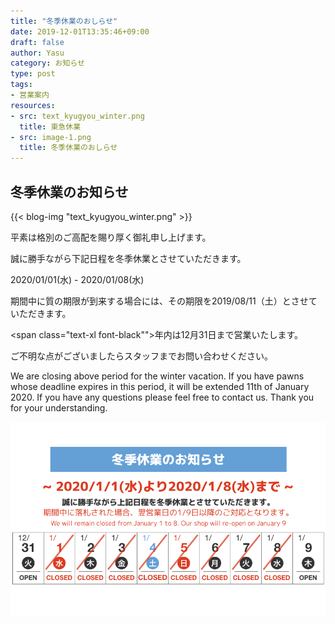 ```yaml
---
title: "冬季休業のおしらせ"
date: 2019-12-01T13:35:46+09:00
draft: false
author: Yasu
category: お知らせ
type: post
tags:
- 営業案内
resources:
- src: text_kyugyou_winter.png
  title: 東急休業
- src: image-1.png
  title: 冬季休業のおしらせ
---
```

## 冬季休業のお知らせ

{{< blog-img "text_kyugyou_winter.png" >}}

平素は格別のご高配を賜り厚く御礼申し上げます。

誠に勝手ながら下記日程を冬季休業とさせていただきます。


<div class="px-16">
    <div class="bg-red-700 text-white p-2 text-2xl font-semibold text-center">
        2020/01/01(水) - 2020/01/08(水)
    </div>
</div>

期間中に質の期限が到来する場合には、その期限を2019/08/11（土）とさせていただきます。

<span class="text-xl font-black"">年内は12月31日まで営業いたします。</span>

ご不明な点がございましたらスタッフまでお問い合わせください。

We are closing above period for the winter vacation. 
If you have pawns whose deadline expires in this period, it will be extended 11th of January 2020. If you have any questions please feel free to contact us. Thank you for your understanding.

<div class="text-center">
<img class="inline" src="image-1.png" alt="冬季休業のお知らせ 1/1-1/8">
</div>

